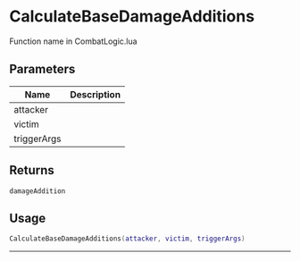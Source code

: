 # CalculateBaseDamageAdditions

Function name in CombatLogic.lua

## Parameters

| Name        | Description |
| ----------- | ----------- |
| attacker    |             |
| victim      |             |
| triggerArgs |             |

## Returns

`damageAddition`

## Usage

```lua
CalculateBaseDamageAdditions(attacker, victim, triggerArgs)
```

---

